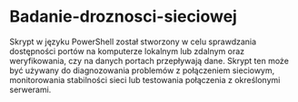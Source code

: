 # Badanie-droznosci-sieciowej
Skrypt w języku PowerShell został stworzony w celu sprawdzania dostępności portów na komputerze lokalnym lub zdalnym oraz weryfikowania, czy na danych portach przepływają dane. Skrypt ten może być używany do diagnozowania problemów z połączeniem sieciowym, monitorowania stabilności sieci lub testowania połączenia z określonymi serwerami.

